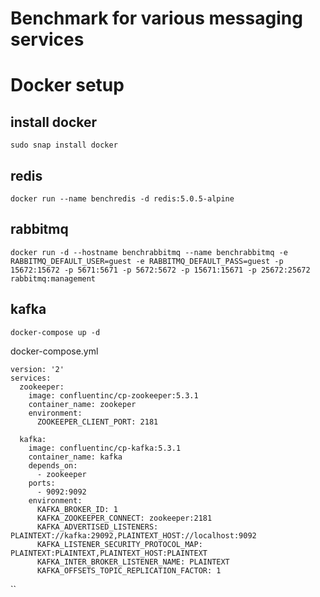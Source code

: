 # Benchmark for various messaging services

# Docker setup

## install docker
```
sudo snap install docker
```

## redis
```
docker run --name benchredis -d redis:5.0.5-alpine
```

## rabbitmq
```
docker run -d --hostname benchrabbitmq --name benchrabbitmq -e RABBITMQ_DEFAULT_USER=guest -e RABBITMQ_DEFAULT_PASS=guest -p 15672:15672 -p 5671:5671 -p 5672:5672 -p 15671:15671 -p 25672:25672 rabbitmq:management
```

## kafka
```
docker-compose up -d
```
docker-compose.yml
```
version: '2'
services:
  zookeeper:
    image: confluentinc/cp-zookeeper:5.3.1
    container_name: zookeper
    environment:
      ZOOKEEPER_CLIENT_PORT: 2181

  kafka:
    image: confluentinc/cp-kafka:5.3.1
    container_name: kafka
    depends_on:
      - zookeeper
    ports:
      - 9092:9092
    environment:
      KAFKA_BROKER_ID: 1
      KAFKA_ZOOKEEPER_CONNECT: zookeeper:2181
      KAFKA_ADVERTISED_LISTENERS: PLAINTEXT://kafka:29092,PLAINTEXT_HOST://localhost:9092
      KAFKA_LISTENER_SECURITY_PROTOCOL_MAP: PLAINTEXT:PLAINTEXT,PLAINTEXT_HOST:PLAINTEXT
      KAFKA_INTER_BROKER_LISTENER_NAME: PLAINTEXT
      KAFKA_OFFSETS_TOPIC_REPLICATION_FACTOR: 1
```

``
